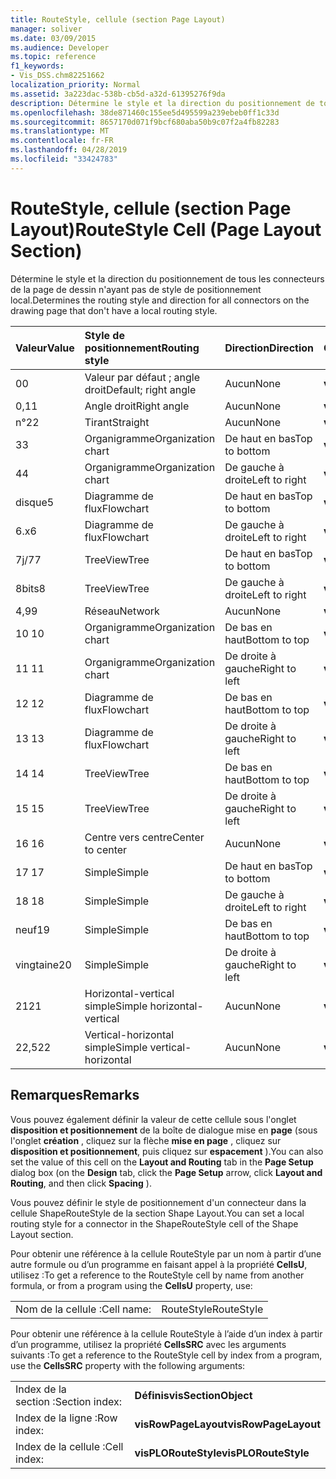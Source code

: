 ```yaml
---
title: RouteStyle, cellule (section Page Layout)
manager: soliver
ms.date: 03/09/2015
ms.audience: Developer
ms.topic: reference
f1_keywords:
- Vis_DSS.chm82251662
localization_priority: Normal
ms.assetid: 3a223dac-538b-cb5d-a32d-61395276f9da
description: Détermine le style et la direction du positionnement de tous les connecteurs de la page de dessin n'ayant pas de style de positionnement local.
ms.openlocfilehash: 38de871460c155ee5d495599a239ebeb0ff1c33d
ms.sourcegitcommit: 8657170d071f9bcf680aba50b9c07f2a4fb82283
ms.translationtype: MT
ms.contentlocale: fr-FR
ms.lasthandoff: 04/28/2019
ms.locfileid: "33424783"
---
```

# <a name="routestyle-cell-page-layout-section"></a><span data-ttu-id="de45d-103">RouteStyle, cellule (section Page Layout)</span><span class="sxs-lookup"><span data-stu-id="de45d-103">RouteStyle Cell (Page Layout Section)</span></span>

<span data-ttu-id="de45d-104">Détermine le style et la direction du positionnement de tous les connecteurs de la page de dessin n'ayant pas de style de positionnement local.</span><span class="sxs-lookup"><span data-stu-id="de45d-104">Determines the routing style and direction for all connectors on the drawing page that don't have a local routing style.</span></span>
  
|<span data-ttu-id="de45d-105">**Valeur**</span><span class="sxs-lookup"><span data-stu-id="de45d-105">**Value**</span></span>|<span data-ttu-id="de45d-106">**Style de positionnement**</span><span class="sxs-lookup"><span data-stu-id="de45d-106">**Routing style**</span></span>|<span data-ttu-id="de45d-107">**Direction**</span><span class="sxs-lookup"><span data-stu-id="de45d-107">**Direction**</span></span>|<span data-ttu-id="de45d-108">**Constante d'automation**</span><span class="sxs-lookup"><span data-stu-id="de45d-108">**Automation constant**</span></span>|
|:-----|:-----|:-----|:-----|
|<span data-ttu-id="de45d-109">0</span><span class="sxs-lookup"><span data-stu-id="de45d-109">0</span></span>  <br/> |<span data-ttu-id="de45d-110">Valeur par défaut ; angle droit</span><span class="sxs-lookup"><span data-stu-id="de45d-110">Default; right angle</span></span>  <br/> |<span data-ttu-id="de45d-111">Aucun</span><span class="sxs-lookup"><span data-stu-id="de45d-111">None</span></span>  <br/> |<span data-ttu-id="de45d-112">**visLORouteDefault**</span><span class="sxs-lookup"><span data-stu-id="de45d-112">**visLORouteDefault**</span></span> <br/> |
|<span data-ttu-id="de45d-113">0,1</span><span class="sxs-lookup"><span data-stu-id="de45d-113">1</span></span>  <br/> |<span data-ttu-id="de45d-114">Angle droit</span><span class="sxs-lookup"><span data-stu-id="de45d-114">Right angle</span></span>  <br/> |<span data-ttu-id="de45d-115">Aucun</span><span class="sxs-lookup"><span data-stu-id="de45d-115">None</span></span>  <br/> |<span data-ttu-id="de45d-116">**visLORouteRightAngle**</span><span class="sxs-lookup"><span data-stu-id="de45d-116">**visLORouteRightAngle**</span></span> <br/> |
|<span data-ttu-id="de45d-117">n°2</span><span class="sxs-lookup"><span data-stu-id="de45d-117">2</span></span>  <br/> |<span data-ttu-id="de45d-118">Tirant</span><span class="sxs-lookup"><span data-stu-id="de45d-118">Straight</span></span>  <br/> |<span data-ttu-id="de45d-119">Aucun</span><span class="sxs-lookup"><span data-stu-id="de45d-119">None</span></span>  <br/> |<span data-ttu-id="de45d-120">**visLORouteStraight**</span><span class="sxs-lookup"><span data-stu-id="de45d-120">**visLORouteStraight**</span></span> <br/> |
|<span data-ttu-id="de45d-121">3</span><span class="sxs-lookup"><span data-stu-id="de45d-121">3</span></span>  <br/> |<span data-ttu-id="de45d-122">Organigramme</span><span class="sxs-lookup"><span data-stu-id="de45d-122">Organization chart</span></span>  <br/> |<span data-ttu-id="de45d-123">De haut en bas</span><span class="sxs-lookup"><span data-stu-id="de45d-123">Top to bottom</span></span>  <br/> |<span data-ttu-id="de45d-124">**visLORouteOrgChartNS**</span><span class="sxs-lookup"><span data-stu-id="de45d-124">**visLORouteOrgChartNS**</span></span> <br/> |
|<span data-ttu-id="de45d-125">4</span><span class="sxs-lookup"><span data-stu-id="de45d-125">4</span></span>  <br/> |<span data-ttu-id="de45d-126">Organigramme</span><span class="sxs-lookup"><span data-stu-id="de45d-126">Organization chart</span></span>  <br/> |<span data-ttu-id="de45d-127">De gauche à droite</span><span class="sxs-lookup"><span data-stu-id="de45d-127">Left to right</span></span>  <br/> |<span data-ttu-id="de45d-128">**visLORouteOrgChartWE**</span><span class="sxs-lookup"><span data-stu-id="de45d-128">**visLORouteOrgChartWE**</span></span> <br/> |
|<span data-ttu-id="de45d-129">disque</span><span class="sxs-lookup"><span data-stu-id="de45d-129">5</span></span>  <br/> |<span data-ttu-id="de45d-130">Diagramme de flux</span><span class="sxs-lookup"><span data-stu-id="de45d-130">Flowchart</span></span>  <br/> |<span data-ttu-id="de45d-131">De haut en bas</span><span class="sxs-lookup"><span data-stu-id="de45d-131">Top to bottom</span></span>  <br/> |<span data-ttu-id="de45d-132">**visLORouteFlowchartNS**</span><span class="sxs-lookup"><span data-stu-id="de45d-132">**visLORouteFlowchartNS**</span></span> <br/> |
|<span data-ttu-id="de45d-133">6.x</span><span class="sxs-lookup"><span data-stu-id="de45d-133">6</span></span>  <br/> |<span data-ttu-id="de45d-134">Diagramme de flux</span><span class="sxs-lookup"><span data-stu-id="de45d-134">Flowchart</span></span>  <br/> |<span data-ttu-id="de45d-135">De gauche à droite</span><span class="sxs-lookup"><span data-stu-id="de45d-135">Left to right</span></span>  <br/> |<span data-ttu-id="de45d-136">**visLORouteFlowchartWE**</span><span class="sxs-lookup"><span data-stu-id="de45d-136">**visLORouteFlowchartWE**</span></span> <br/> |
|<span data-ttu-id="de45d-137">7j/7</span><span class="sxs-lookup"><span data-stu-id="de45d-137">7</span></span>  <br/> |<span data-ttu-id="de45d-138">TreeView</span><span class="sxs-lookup"><span data-stu-id="de45d-138">Tree</span></span>  <br/> |<span data-ttu-id="de45d-139">De haut en bas</span><span class="sxs-lookup"><span data-stu-id="de45d-139">Top to bottom</span></span>  <br/> |<span data-ttu-id="de45d-140">**visLORouteTreeNS**</span><span class="sxs-lookup"><span data-stu-id="de45d-140">**visLORouteTreeNS**</span></span> <br/> |
|<span data-ttu-id="de45d-141">8bits</span><span class="sxs-lookup"><span data-stu-id="de45d-141">8</span></span>  <br/> |<span data-ttu-id="de45d-142">TreeView</span><span class="sxs-lookup"><span data-stu-id="de45d-142">Tree</span></span>  <br/> |<span data-ttu-id="de45d-143">De gauche à droite</span><span class="sxs-lookup"><span data-stu-id="de45d-143">Left to right</span></span>  <br/> |<span data-ttu-id="de45d-144">**visLORouteTreeWE**</span><span class="sxs-lookup"><span data-stu-id="de45d-144">**visLORouteTreeWE**</span></span> <br/> |
|<span data-ttu-id="de45d-145">4,9</span><span class="sxs-lookup"><span data-stu-id="de45d-145">9</span></span>  <br/> |<span data-ttu-id="de45d-146">Réseau</span><span class="sxs-lookup"><span data-stu-id="de45d-146">Network</span></span>  <br/> |<span data-ttu-id="de45d-147">Aucun</span><span class="sxs-lookup"><span data-stu-id="de45d-147">None</span></span>  <br/> |<span data-ttu-id="de45d-148">**visLORouteNetwork**</span><span class="sxs-lookup"><span data-stu-id="de45d-148">**visLORouteNetwork**</span></span> <br/> |
|<span data-ttu-id="de45d-149">10 </span><span class="sxs-lookup"><span data-stu-id="de45d-149">10</span></span>  <br/> |<span data-ttu-id="de45d-150">Organigramme</span><span class="sxs-lookup"><span data-stu-id="de45d-150">Organization chart</span></span>  <br/> |<span data-ttu-id="de45d-151">De bas en haut</span><span class="sxs-lookup"><span data-stu-id="de45d-151">Bottom to top</span></span>  <br/> |<span data-ttu-id="de45d-152">**visLORouteOrgChartSN**</span><span class="sxs-lookup"><span data-stu-id="de45d-152">**visLORouteOrgChartSN**</span></span> <br/> |
|<span data-ttu-id="de45d-153">11 </span><span class="sxs-lookup"><span data-stu-id="de45d-153">11</span></span>  <br/> |<span data-ttu-id="de45d-154">Organigramme</span><span class="sxs-lookup"><span data-stu-id="de45d-154">Organization chart</span></span>  <br/> |<span data-ttu-id="de45d-155">De droite à gauche</span><span class="sxs-lookup"><span data-stu-id="de45d-155">Right to left</span></span>  <br/> |<span data-ttu-id="de45d-156">**visLORouteOrgChartEW**</span><span class="sxs-lookup"><span data-stu-id="de45d-156">**visLORouteOrgChartEW**</span></span> <br/> |
|<span data-ttu-id="de45d-157">12 </span><span class="sxs-lookup"><span data-stu-id="de45d-157">12</span></span>  <br/> |<span data-ttu-id="de45d-158">Diagramme de flux</span><span class="sxs-lookup"><span data-stu-id="de45d-158">Flowchart</span></span>  <br/> |<span data-ttu-id="de45d-159">De bas en haut</span><span class="sxs-lookup"><span data-stu-id="de45d-159">Bottom to top</span></span>  <br/> |<span data-ttu-id="de45d-160">**visLORouteFlowchartSN**</span><span class="sxs-lookup"><span data-stu-id="de45d-160">**visLORouteFlowchartSN**</span></span> <br/> |
|<span data-ttu-id="de45d-161">13 </span><span class="sxs-lookup"><span data-stu-id="de45d-161">13</span></span>  <br/> |<span data-ttu-id="de45d-162">Diagramme de flux</span><span class="sxs-lookup"><span data-stu-id="de45d-162">Flowchart</span></span>  <br/> |<span data-ttu-id="de45d-163">De droite à gauche</span><span class="sxs-lookup"><span data-stu-id="de45d-163">Right to left</span></span>  <br/> |<span data-ttu-id="de45d-164">**visLORouteFlowchartEW**</span><span class="sxs-lookup"><span data-stu-id="de45d-164">**visLORouteFlowchartEW**</span></span> <br/> |
|<span data-ttu-id="de45d-165">14 </span><span class="sxs-lookup"><span data-stu-id="de45d-165">14</span></span>  <br/> |<span data-ttu-id="de45d-166">TreeView</span><span class="sxs-lookup"><span data-stu-id="de45d-166">Tree</span></span>  <br/> |<span data-ttu-id="de45d-167">De bas en haut</span><span class="sxs-lookup"><span data-stu-id="de45d-167">Bottom to top</span></span>  <br/> |<span data-ttu-id="de45d-168">**visLORouteTreeSN**</span><span class="sxs-lookup"><span data-stu-id="de45d-168">**visLORouteTreeSN**</span></span> <br/> |
|<span data-ttu-id="de45d-169">15 </span><span class="sxs-lookup"><span data-stu-id="de45d-169">15</span></span>  <br/> |<span data-ttu-id="de45d-170">TreeView</span><span class="sxs-lookup"><span data-stu-id="de45d-170">Tree</span></span>  <br/> |<span data-ttu-id="de45d-171">De droite à gauche</span><span class="sxs-lookup"><span data-stu-id="de45d-171">Right to left</span></span>  <br/> |<span data-ttu-id="de45d-172">**visLORouteTreeEW**</span><span class="sxs-lookup"><span data-stu-id="de45d-172">**visLORouteTreeEW**</span></span> <br/> |
|<span data-ttu-id="de45d-173">16 </span><span class="sxs-lookup"><span data-stu-id="de45d-173">16</span></span>  <br/> |<span data-ttu-id="de45d-174">Centre vers centre</span><span class="sxs-lookup"><span data-stu-id="de45d-174">Center to center</span></span>  <br/> |<span data-ttu-id="de45d-175">Aucun</span><span class="sxs-lookup"><span data-stu-id="de45d-175">None</span></span>  <br/> |<span data-ttu-id="de45d-176">**visLORouteCenterToCenter**</span><span class="sxs-lookup"><span data-stu-id="de45d-176">**visLORouteCenterToCenter**</span></span> <br/> |
|<span data-ttu-id="de45d-177">17 </span><span class="sxs-lookup"><span data-stu-id="de45d-177">17</span></span>  <br/> |<span data-ttu-id="de45d-178">Simple</span><span class="sxs-lookup"><span data-stu-id="de45d-178">Simple</span></span>  <br/> |<span data-ttu-id="de45d-179">De haut en bas</span><span class="sxs-lookup"><span data-stu-id="de45d-179">Top to bottom</span></span>  <br/> |<span data-ttu-id="de45d-180">**visLORouteSimpleNS**</span><span class="sxs-lookup"><span data-stu-id="de45d-180">**visLORouteSimpleNS**</span></span> <br/> |
|<span data-ttu-id="de45d-181">18 </span><span class="sxs-lookup"><span data-stu-id="de45d-181">18</span></span>  <br/> |<span data-ttu-id="de45d-182">Simple</span><span class="sxs-lookup"><span data-stu-id="de45d-182">Simple</span></span>  <br/> |<span data-ttu-id="de45d-183">De gauche à droite</span><span class="sxs-lookup"><span data-stu-id="de45d-183">Left to right</span></span>  <br/> |<span data-ttu-id="de45d-184">**visLORouteSimpleWE**</span><span class="sxs-lookup"><span data-stu-id="de45d-184">**visLORouteSimpleWE**</span></span> <br/> |
|<span data-ttu-id="de45d-185">neuf</span><span class="sxs-lookup"><span data-stu-id="de45d-185">19</span></span>  <br/> |<span data-ttu-id="de45d-186">Simple</span><span class="sxs-lookup"><span data-stu-id="de45d-186">Simple</span></span>  <br/> |<span data-ttu-id="de45d-187">De bas en haut</span><span class="sxs-lookup"><span data-stu-id="de45d-187">Bottom to top</span></span>  <br/> |<span data-ttu-id="de45d-188">**visLORouteSimpleSN**</span><span class="sxs-lookup"><span data-stu-id="de45d-188">**visLORouteSimpleSN**</span></span> <br/> |
|<span data-ttu-id="de45d-189">vingtaine</span><span class="sxs-lookup"><span data-stu-id="de45d-189">20</span></span>  <br/> |<span data-ttu-id="de45d-190">Simple</span><span class="sxs-lookup"><span data-stu-id="de45d-190">Simple</span></span>  <br/> |<span data-ttu-id="de45d-191">De droite à gauche</span><span class="sxs-lookup"><span data-stu-id="de45d-191">Right to left</span></span>  <br/> |<span data-ttu-id="de45d-192">**visLORouteSimpleEW**</span><span class="sxs-lookup"><span data-stu-id="de45d-192">**visLORouteSimpleEW**</span></span> <br/> |
|<span data-ttu-id="de45d-193">21</span><span class="sxs-lookup"><span data-stu-id="de45d-193">21</span></span>  <br/> |<span data-ttu-id="de45d-194">Horizontal-vertical simple</span><span class="sxs-lookup"><span data-stu-id="de45d-194">Simple horizontal-vertical</span></span>  <br/> |<span data-ttu-id="de45d-195">Aucun</span><span class="sxs-lookup"><span data-stu-id="de45d-195">None</span></span>  <br/> |<span data-ttu-id="de45d-196">**visLORouteSimpleHV**</span><span class="sxs-lookup"><span data-stu-id="de45d-196">**visLORouteSimpleHV**</span></span> <br/> |
|<span data-ttu-id="de45d-197">22,5</span><span class="sxs-lookup"><span data-stu-id="de45d-197">22</span></span>  <br/> |<span data-ttu-id="de45d-198">Vertical-horizontal simple</span><span class="sxs-lookup"><span data-stu-id="de45d-198">Simple vertical-horizontal</span></span>  <br/> |<span data-ttu-id="de45d-199">Aucun</span><span class="sxs-lookup"><span data-stu-id="de45d-199">None</span></span>  <br/> |<span data-ttu-id="de45d-200">**visLORouteSimpleVH**</span><span class="sxs-lookup"><span data-stu-id="de45d-200">**visLORouteSimpleVH**</span></span> <br/> |
   
## <a name="remarks"></a><span data-ttu-id="de45d-201">Remarques</span><span class="sxs-lookup"><span data-stu-id="de45d-201">Remarks</span></span>

<span data-ttu-id="de45d-202">Vous pouvez également définir la valeur de cette cellule sous l'onglet **disposition et positionnement** de la boîte de dialogue mise en **page** (sous l'onglet **création** , cliquez sur la flèche **mise en page** , cliquez sur **disposition et positionnement**, puis cliquez sur **espacement** ).</span><span class="sxs-lookup"><span data-stu-id="de45d-202">You can also set the value of this cell on the **Layout and Routing** tab in the **Page Setup** dialog box (on the **Design** tab, click the **Page Setup** arrow, click **Layout and Routing**, and then click **Spacing** ).</span></span> 
  
<span data-ttu-id="de45d-203">Vous pouvez définir le style de positionnement d'un connecteur dans la cellule ShapeRouteStyle de la section Shape Layout.</span><span class="sxs-lookup"><span data-stu-id="de45d-203">You can set a local routing style for a connector in the ShapeRouteStyle cell of the Shape Layout section.</span></span> 
  
<span data-ttu-id="de45d-204">Pour obtenir une référence à la cellule RouteStyle par un nom à partir d’une autre formule ou d’un programme en faisant appel à la propriété **CellsU**, utilisez :</span><span class="sxs-lookup"><span data-stu-id="de45d-204">To get a reference to the RouteStyle cell by name from another formula, or from a program using the **CellsU** property, use:</span></span> 
  
|||
|:-----|:-----|
|<span data-ttu-id="de45d-205">Nom de la cellule :</span><span class="sxs-lookup"><span data-stu-id="de45d-205">Cell name:</span></span>  <br/> |<span data-ttu-id="de45d-206">RouteStyle</span><span class="sxs-lookup"><span data-stu-id="de45d-206">RouteStyle</span></span>  <br/> |
   
<span data-ttu-id="de45d-207">Pour obtenir une référence à la cellule RouteStyle à l’aide d’un index à partir d’un programme, utilisez la propriété **CellsSRC** avec les arguments suivants :</span><span class="sxs-lookup"><span data-stu-id="de45d-207">To get a reference to the RouteStyle cell by index from a program, use the **CellsSRC** property with the following arguments:</span></span> 
  
|||
|:-----|:-----|
|<span data-ttu-id="de45d-208">Index de la section :</span><span class="sxs-lookup"><span data-stu-id="de45d-208">Section index:</span></span>  <br/> |<span data-ttu-id="de45d-209">**Définis**</span><span class="sxs-lookup"><span data-stu-id="de45d-209">**visSectionObject**</span></span> <br/> |
|<span data-ttu-id="de45d-210">Index de la ligne :</span><span class="sxs-lookup"><span data-stu-id="de45d-210">Row index:</span></span>  <br/> |<span data-ttu-id="de45d-211">**visRowPageLayout**</span><span class="sxs-lookup"><span data-stu-id="de45d-211">**visRowPageLayout**</span></span> <br/> |
|<span data-ttu-id="de45d-212">Index de la cellule :</span><span class="sxs-lookup"><span data-stu-id="de45d-212">Cell index:</span></span>  <br/> |<span data-ttu-id="de45d-213">**visPLORouteStyle**</span><span class="sxs-lookup"><span data-stu-id="de45d-213">**visPLORouteStyle**</span></span> <br/> |
   

